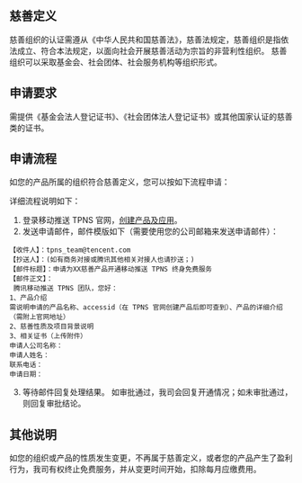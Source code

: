 ## 慈善定义

慈善组织的认证需遵从《中华人民共和国慈善法》，慈善法规定，慈善组织是指依法成立、符合本法规定，以面向社会开展慈善活动为宗旨的非营利性组织。 慈善组织可以采取基金会、社会团体、社会服务机构等组织形式。

## 申请要求

需提供《基金会法人登记证书》、《社会团体法人登记证书》或其他国家认证的慈善类的证书。

## 申请流程

如您的产品所属的组织符合慈善定义，您可以按如下流程申请：

详细流程说明如下：
1. 登录移动推送 TPNS 官网，[创建产品及应用](https://cloud.tencent.com/document/product/548/37241)。
2. 发送申请邮件，邮件模版如下（需要使用您的公司邮箱来发送申请邮件）：
```plaintext
【收件人】：tpns_team@tencent.com
【抄送人】：(如有商务对接或腾讯其他相关对接人也请抄送；)
【邮件标题】：申请为XX慈善产品开通移动推送 TPNS 终身免费服务
【邮件正文】：
 腾讯移动推送 TPNS 团队，您好：
1、产品介绍
需说明申请的产品名称、accessid（在 TPNS 官网创建产品后即可查到）、产品的详细介绍（需附上官网地址）
2、慈善性质及项目背景说明
3、相关证书（上传附件）
申请人公司名称：
申请人姓名：
联系电话：
申请日期：
```
3. 等待邮件回复处理结果。
如审批通过，我司会回复开通情况；如未审批通过，则回复审批结论。

## 其他说明

如您的组织或产品的性质发生变更，不再属于慈善定义，或者您的产品产生了盈利行为，我司有权终止免费服务，并从变更时间开始，扣除每月应缴费用。
